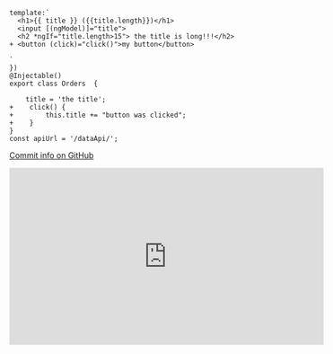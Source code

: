 ﻿
```csdiff
template:`
  <h1>{{ title }} ({{title.length}})</h1>
  <input [(ngModel)]="title">
  <h2 *ngIf="title.length>15"> the title is long!!!</h2>
+ <button (click)="click()">my button</button>
  
`
})
@Injectable()
export class Orders  {
  
    title = 'the title';
+    click() {
+        this.title += "button was clicked";
+    }
}
const apiUrl = '/dataApi/'; 
```

[Commit info on GitHub](https://github.com/FireflyMigration/ENV.Web/commit/dfdf33d70cb71521e138468c954a7872547644ba?diff=unified)

<iframe width="560" height="315" src="https://www.youtube.com/embed/KuVuxwgnno4?list=PL1DEQjXG2xnJOSQf2421r1S040NkvCApp" frameborder="0" allowfullscreen></iframe>
